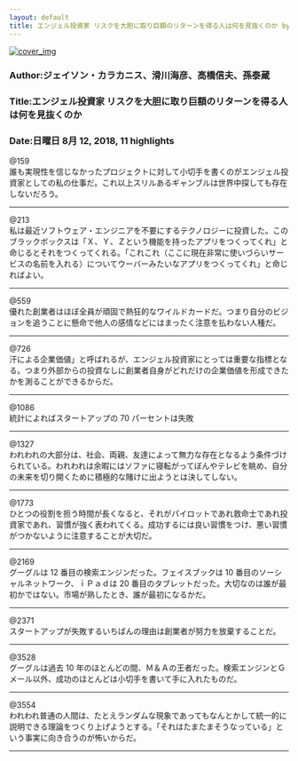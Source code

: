 ```yaml
---
layout: default
title: エンジェル投資家 リスクを大胆に取り巨額のリターンを得る人は何を見抜くのか by ジェイソン・カラカニス、滑川海彦、高橋信夫、孫泰蔵
---
```


[![cover_img](http://images-jp.amazon.com/images/P/B07DXKCR83.09.MZZZZZZZ.jpg)](https://www.amazon.co.jp/dp/B07DXKCR83)  
### Author:ジェイソン・カラカニス、滑川海彦、高橋信夫、孫泰蔵  
### Title:エンジェル投資家 リスクを大胆に取り巨額のリターンを得る人は何を見抜くのか  
### Date:日曜日 8月 12, 2018, 11 highlights
  
@159  
誰も実現性を信じなかったプロジェクトに対して小切手を書くのがエンジェル投資家としての私の仕事だ。これ以上スリルあるギャンブルは世界中探しても存在しないだろう。  
****
  
@213  
私は最近ソフトウェア・エンジニアを不要にするテクノロジーに投資した。このブラックボックスは「Ｘ、Ｙ、Ｚという機能を持ったアプリをつくってくれ」と命じるとそれをつくってくれる。「これこれ（ここに現在非常に使いづらいサービスの名前を入れる）についてウーバーみたいなアプリをつくってくれ」と命じればよい。  
****
  
@559  
優れた創業者はほぼ全員が頑固で熱狂的なワイルドカードだ。つまり自分のビジョンを追うことに懸命で他人の感情などにはまったく注意を払わない人種だ。  
****
  
@726  
汗による企業価値」と呼ばれるが、エンジェル投資家にとっては重要な指標となる。つまり外部からの投資なしに創業者自身がどれだけの企業価値を形成できたかを測ることができるからだ。  
****
  
@1086  
統計によればスタートアップの 70 パーセントは失敗  
****
  
@1327  
われわれの大部分は、社会、両親、友達によって無力な存在となるよう条件づけられている。われわれは余暇にはソファに寝転がってぼんやテレビを眺め、自分の未来を切り開くために積極的な賭けに出ようとは決してしない。  
****
  
@1773  
ひとつの役割を担う時間が長くなると、それがパイロットであれ救命士であれ投資家であれ、習慣が強く表われてくる。成功するには良い習慣をつけ、悪い習慣がつかないように注意することが大切だ。  
****
  
@2169  
グーグルは 12 番目の検索エンジンだった。フェイスブックは 10 番目のソーシャルネットワーク、ｉＰａｄは 20 番目のタブレットだった。大切なのは誰が最初かではない。市場が熟したとき、誰が最初になるかだ。  
****
  
@2371  
スタートアップが失敗するいちばんの理由は創業者が努力を放棄することだ。  
****
  
@3528  
グーグルは過去 10 年のほとんどの間、Ｍ＆Ａの王者だった。検索エンジンとＧメール以外、成功のほとんどは小切手を書いて手に入れたものだ。  
****
  
@3554  
われわれ普通の人間は、たとえランダムな現象であってもなんとかして統一的に説明できる理論をつくり上げようとする。「それはたまたまそうなっている」という事実に向き合うのが怖いからだ。  
****